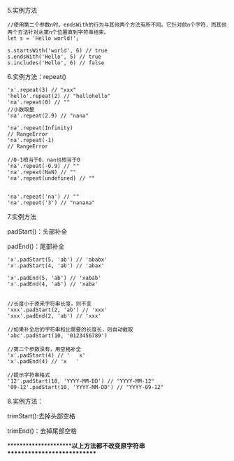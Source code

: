 5.实例方法

```
//使用第二个参数n时，endsWith的行为与其他两个方法有所不同。它针对前n个字符，而其他两个方法针对从第n个位置直到字符串结束。
let s = 'Hello world!';

s.startsWith('world', 6) // true
s.endsWith('Hello', 5) // true
s.includes('Hello', 6) // false
```

6.实例方法：repeat\(\)

```
'x'.repeat(3) // "xxx"
'hello'.repeat(2) // "hellohello"
'na'.repeat(0) // ""
//小数取整
'na'.repeat(2.9) // "nana"

'na'.repeat(Infinity)
// RangeError
'na'.repeat(-1)
// RangeError

//0-1相当于0，nan也相当于0
'na'.repeat(-0.9) // ""
'na'.repeat(NaN) // ""
'na'.repeat(undefined) // ""


'na'.repeat('na') // ""
'na'.repeat('3') // "nanana"
```

7.实例方法

padStart\(\)：头部补全

padEnd\(\)：尾部补全

```
'x'.padStart(5, 'ab') // 'ababx'
'x'.padStart(4, 'ab') // 'abax'

'x'.padEnd(5, 'ab') // 'xabab'
'x'.padEnd(4, 'ab') // 'xaba'


//长度小于原来字符串长度，则不变
'xxx'.padStart(2, 'ab') // 'xxx'
'xxx'.padEnd(2, 'ab') // 'xxx'

//如果补全后的字符串和比需要的长度长，则自动截取
'abc'.padStart(10, '0123456789')

//第二个参数没有，用空格补全
'x'.padStart(4) // '   x'
'x'.padEnd(4) // 'x   '

//提示字符串格式
'12'.padStart(10, 'YYYY-MM-DD') // "YYYY-MM-12"
'09-12'.padStart(10, 'YYYY-MM-DD') // "YYYY-09-12"
```

8.实例方法：

trimStart\(\):去掉头部空格

trimEnd\(\)：去掉尾部空格

\*\*\*\*\*\*\*\*\*\*\*\*\*\*\*\*\*\*\*\*\***以上方法都不改变原字符串\*\*\*\*\*\*\*\*\*\*\*\*\*\*\*\*\*\*\*\*\*\*\*\*\*\***



